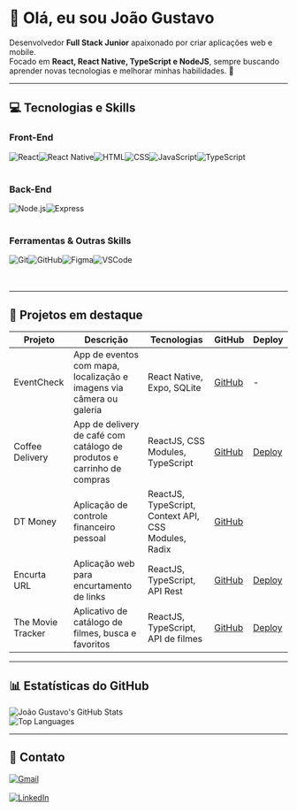 # 👋 Olá, eu sou João Gustavo

Desenvolvedor **Full Stack Junior** apaixonado por criar aplicações web e mobile.  
Focado em **React, React Native, TypeScript e NodeJS**, sempre buscando aprender novas tecnologias e melhorar minhas habilidades. 🚀

---

## 💻 Tecnologias e Skills

### Front-End
<img alt="React" src="https://img.shields.io/badge/react-%2320232a.svg?style=for-the-badge&logo=react&logoColor=%2361DAFB"/><img alt="React Native" src="https://img.shields.io/badge/react_native-%2320232a.svg?style=for-the-badge&logo=react&logoColor=%2361DAFB"/><img alt="HTML" src="https://img.shields.io/badge/HTML-239120?style=for-the-badge&logo=html5&logoColor=white"/><img alt="CSS" src="https://img.shields.io/badge/CSS3-1572B6?style=for-the-badge&logo=css3&logoColor=white"/><img alt="JavaScript" src="https://img.shields.io/badge/JavaScript-F7DF1E?style=for-the-badge&logo=javascript&logoColor=black"/><img alt="TypeScript" src="https://img.shields.io/badge/TypeScript-%23007ACC.svg?style=for-the-badge&logo=typescript&logoColor=white"/>
<br><br>

### Back-End
<img alt="Node.js" src="https://img.shields.io/badge/Node.js-339933?style=for-the-badge&logo=node.js&logoColor=white"/><img alt="Express" src="https://img.shields.io/badge/Express.js-%23404d59.svg?style=for-the-badge"/>
<br><br>

### Ferramentas & Outras Skills
<img alt="Git" src="https://img.shields.io/badge/Git-F05032?style=for-the-badge&logo=git&logoColor=white"/><img alt="GitHub" src="https://img.shields.io/badge/GitHub-181717?style=for-the-badge&logo=github&logoColor=white"/><img alt="Figma" src="https://img.shields.io/badge/Figma-F24E1E?style=for-the-badge&logo=figma&logoColor=white"/><img alt="VSCode" src="https://img.shields.io/badge/VSCode-007ACC?style=for-the-badge&logo=visual-studio-code&logoColor=white"/>
<br><br><br>

---

## 🚀 Projetos em destaque

| Projeto | Descrição | Tecnologias | GitHub | Deploy |
|---------|-----------|-------------|--------|--------|
| EventCheck | App de eventos com mapa, localização e imagens via câmera ou galeria | React Native, Expo, SQLite | [GitHub](https://github.com/gustavocanepa10/EventCheck) | - |
| Coffee Delivery | App de delivery de café com catálogo de produtos e carrinho de compras | ReactJS, CSS Modules, TypeScript | [GitHub](https://github.com/gustavocanepa10/coffee-delivery) | [Deploy](https://coffee-delivery-pi-cyan.vercel.app/) | 
| DT Money | Aplicação de controle financeiro pessoal | ReactJS, TypeScript, Context API, CSS Modules, Radix | [GitHub](https://github.com/gustavocanepa10/dt-money) |
| Encurta URL | Aplicação web para encurtamento de links | ReactJS, TypeScript, API Rest | [GitHub](https://github.com/gustavocanepa10/Encurtador-Front) | [Deploy](https://encurtador-front-livid.vercel.app/) |
| The Movie Tracker | Aplicativo de catálogo de filmes, busca e favoritos | ReactJS, TypeScript, API de filmes | [GitHub](https://github.com/gustavocanepa10/TheMovieTracker) | [Deploy](https://the-movie-tracker-psi.vercel.app/) |

---

## 📊 Estatísticas do GitHub

![João Gustavo's GitHub Stats](https://github-readme-stats.vercel.app/api?username=gustavocanepa10&show_icons=true&theme=radical&hide_border=true)  
![Top Languages](https://github-readme-stats.vercel.app/api/top-langs/?username=gustavocanepa10&theme=radical&layout=compact&hide_border=true)

---

## 🤝 Contato

[![Gmail](https://img.shields.io/badge/Gmail-D14836?style=for-the-badge&logo=gmail&logoColor=white)](mailto:gustavociscotto@gmail.com)  
<br/>
[![LinkedIn](https://img.shields.io/badge/LinkedIn-0077B5?style=for-the-badge&logo=linkedin&logoColor=white)](https://www.linkedin.com/in/jo%C3%A3o-gustavo-ferreira-canepa-0a2572226/)
